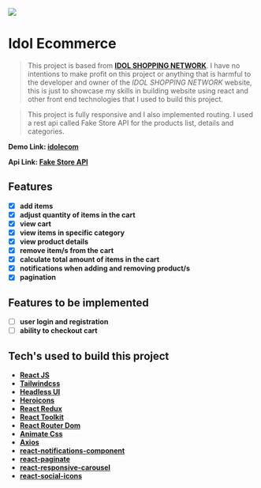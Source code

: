 ![](https://i.ibb.co/brn0pLY/idolEcom.png)

# Idol Ecommerce

> This project is based from **[IDOL SHOPPING NETWORK](https://idolshoppingnetwork.com/)**. I have no intentions to make profit on this project or anything that is harmful to the developer and owner of the _IDOL SHOPPING NETWORK_ website, this is just to showcase my skills in building website using react and other front end technologies that I used to build this project.

> This project is fully responsive and I also implemented routing.
> I used a rest api called Fake Store API for the products list, details and categories.


**Demo Link: [idolecom](https://idolecom.netlify.app/)**

**Api Link: [Fake Store API](https://fakestoreapi.com/)**

## Features
- [x] **add items**
- [x] **adjust quantity of items in the cart**
- [x] **view cart**
- [x] **view items in specific category**
- [x] **view product details**   
- [x] **remove item/s from the cart**
- [x] **calculate total amount of items in the cart**  
- [x] **notifications when adding and removing product/s**
- [x] **pagination** 

## Features to be implemented
- [ ] **user login and registration**
- [ ] **ability to checkout cart** 

## Tech's used to build this project
- **[React JS](https://reactjs.org/)**
- **[Tailwindcss](https://tailwindcss.com/)**
- **[Headless UI](https://headlessui.dev/)**
- **[Heroicons](https://heroicons.com/)**
- **[React Redux](https://react-redux.js.org/)**
- **[React Toolkit](https://redux-toolkit.js.org/)**
- **[React Router Dom](https://reactrouter.com/web/guides/quick-start)**
- **[Animate Css](https://animate.style/)**
- **[Axios](https://www.npmjs.com/package/axios)**
- **[react-notifications-component](https://www.npmjs.com/package/react-notifications-component)**
- **[react-paginate](https://www.npmjs.com/package/react-paginate)**
- **[react-responsive-carousel](https://www.npmjs.com/package/react-responsive-carousel)**
- **[react-social-icons](https://www.npmjs.com/package/react-social-icons)**
